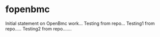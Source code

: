 # fopenbmc
Initial statement on OpenBmc work...
Testing from repo...
Testing1 from repo.....
Testing2 from repo.......
